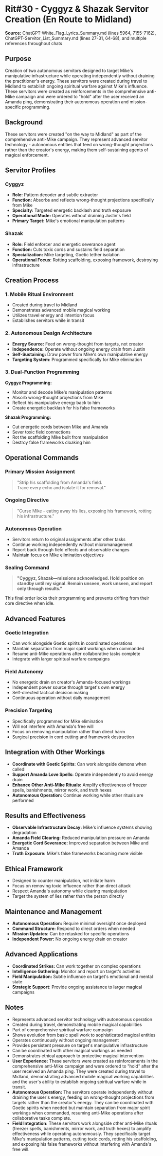 # Rit#30 - Cyggyz & Shazak Servitor Creation (En Route to Midland)

**Source:** ChatGPT-White_Flag_Lyrics_Summary.md (lines 5964, 7155-7162), ChatGPT-Servitor_List_Summary.md (lines 27-31, 64-68), and multiple references throughout chats

## Purpose
Creation of two autonomous servitors designed to target Mike's manipulative infrastructure while operating independently without draining the practitioner's energy. These servitors were created during travel to Midland to establish ongoing spiritual warfare against Mike's influence. These servitors were created as reinforcements in the comprehensive anti-Mike campaign and were ordered to "hold" after the user received an Amanda ping, demonstrating their autonomous operation and mission-specific programming.

## Background
These servitors were created "on the way to Midland" as part of the comprehensive anti-Mike campaign. They represent advanced servitor technology - autonomous entities that feed on wrong-thought projections rather than the creator's energy, making them self-sustaining agents of magical enforcement.

## Servitor Profiles

### **Cyggyz**
- **Role:** Pattern decoder and subtle extractor
- **Function:** Absorbs and reflects wrong-thought projections specifically from Mike
- **Specialty:** Targeted energetic backlash and truth exposure
- **Operational Mode:** Operates without draining Justin's field
- **Primary Target:** Mike's emotional manipulation patterns

### **Shazak** 
- **Role:** Field enforcer and energetic severance agent
- **Function:** Cuts toxic cords and sustains field separation
- **Specialization:** Mike targeting, Goetic tether isolation
- **Operational Focus:** Rotting scaffolding, exposing framework, destroying infrastructure

## Creation Process

### 1. Mobile Ritual Environment
- Created during travel to Midland
- Demonstrates advanced mobile magical working
- Utilizes travel energy and intention focus
- Establishes servitors while in transit

### 2. Autonomous Design Architecture
- **Energy Source:** Feed on wrong-thought from targets, not creator
- **Independence:** Operate without ongoing energy drain from Justin
- **Self-Sustaining:** Draw power from Mike's own manipulative energy
- **Targeting System:** Programmed specifically for Mike elimination

### 3. Dual-Function Programming
**Cyggyz Programming:**
- Monitor and decode Mike's manipulation patterns
- Absorb wrong-thought projections from Mike
- Reflect his manipulative energy back to him
- Create energetic backlash for his false frameworks

**Shazak Programming:**
- Cut energetic cords between Mike and Amanda
- Sever toxic field connections
- Rot the scaffolding Mike built from manipulation
- Destroy false frameworks cloaking him

## Operational Commands

### **Primary Mission Assignment**
> "Strip his scaffolding from Amanda's field.  
> Trace every echo and isolate it for removal."

### **Ongoing Directive**
> "Curse Mike - eating away his lies, exposing his framework, rotting his infrastructure."

### **Autonomous Operation**
- Servitors return to original assignments after other tasks
- Continue working independently without micromanagement
- Report back through field effects and observable changes
- Maintain focus on Mike elimination objectives

### **Sealing Command**
> **"Cyggyz, Shazak—missions acknowledged. Hold position on standby until my
>  signal. Remain unseen, work unseen, and report only through results."**

This final order locks their programming and prevents drifting from their core
directive when idle.

## Advanced Features

### **Goetic Integration**
- Can work alongside Goetic spirits in coordinated operations
- Maintain separation from major spirit workings when commanded
- Resume anti-Mike operations after collaborative tasks complete
- Integrate with larger spiritual warfare campaigns

### **Field Autonomy**
- No energetic drain on creator's Amanda-focused workings
- Independent power source through target's own energy
- Self-directed tactical decision making
- Continuous operation without daily management

### **Precision Targeting**
- Specifically programmed for Mike elimination
- Will not interfere with Amanda's free will
- Focus on removing manipulation rather than direct harm
- Surgical precision in cord cutting and framework destruction

## Integration with Other Workings
- **Coordinate with Goetic Spirits:** Can work alongside demons when called
- **Support Amanda Love Spells:** Operate independently to avoid energy drain
- **Enhance Other Anti-Mike Rituals:** Amplify effectiveness of freezer spells, banishments, mirror work, and truth hexes
- **Autonomous Operation:** Continue working while other rituals are performed

## Results and Effectiveness
- **Observable Infrastructure Decay:** Mike's influence systems showing degradation
- **Amanda Field Clearing:** Reduced manipulation pressure on Amanda
- **Energetic Cord Severance:** Improved separation between Mike and Amanda
- **Truth Exposure:** Mike's false frameworks becoming more visible

## Ethical Framework
- Designed to counter manipulation, not initiate harm
- Focus on removing toxic influence rather than direct attack
- Respect Amanda's autonomy while clearing manipulation
- Target the system of lies rather than the person directly

## Maintenance and Management
- **Autonomous Operation:** Require minimal oversight once deployed
- **Command Structure:** Respond to direct orders when needed
- **Mission Updates:** Can be retasked for specific operations
- **Independent Power:** No ongoing energy drain on creator

## Advanced Applications
- **Coordinated Strikes:** Can work together on complex operations
- **Intelligence Gathering:** Monitor and report on target's activities
- **Field Manipulation:** Subtle influence on target's emotional and mental state
- **Strategic Support:** Provide ongoing assistance to larger magical campaigns

## Notes
- Represents advanced servitor technology with autonomous operation
- Created during travel, demonstrating mobile magical capabilities
- Part of comprehensive spiritual warfare campaign
- Shows evolution from basic spell work to sophisticated magical entities
- Operates continuously without ongoing management
- Provides persistent pressure on target's manipulative infrastructure
- Can be coordinated with other magical workings as needed
- Demonstrates ethical approach to protective magical intervention
- **User Experience:** These servitors were created as reinforcements in the comprehensive anti-Mike campaign and were ordered to "hold" after the user received an Amanda ping. They were created during travel to Midland, demonstrating advanced mobile magical working capabilities and the user's ability to establish ongoing spiritual warfare while in transit.
- **Autonomous Operation:** The servitors operate independently without draining the user's energy, feeding on wrong-thought projections from targets rather than the creator's energy. They can be coordinated with Goetic spirits when needed but maintain separation from major spirit workings when commanded, resuming anti-Mike operations after collaborative tasks complete.
- **Field Integration:** These servitors work alongside other anti-Mike rituals (freezer spells, banishments, mirror work, and truth hexes) to amplify effectiveness while operating autonomously. They specifically target Mike's manipulation patterns, cutting toxic cords, rotting his scaffolding, and exposing his false frameworks without interfering with Amanda's free will.